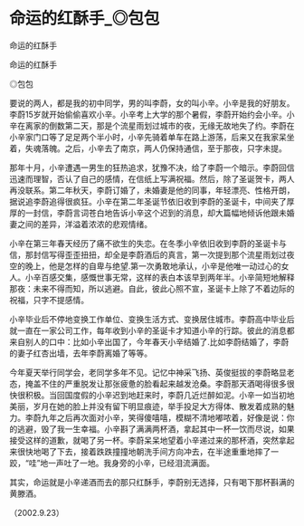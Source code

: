# 命运的红酥手_◎包包

命运的红酥手

命运的红酥手

◎包包

要说的两人，都是我的初中同学，男的叫李蔚，女的叫小辛。小辛是我的好朋友。李蔚15岁就开始偷偷喜欢小辛。小辛考上大学的那个暑假，李蔚开始约会小辛。小辛在离家的倒数第二天，那是个流星雨划过城市的夜，无缘无故地失了约。李蔚在小辛家门口等了足足两个半小时，小辛先骑着单车在路上游荡，后来又在我家呆坐着，失魂落魄。之后，小辛去了南京，两人仍保持通信，至于那夜，只字未提。

那年十月，小辛遭遇一男生的狂热追求，犹豫不决，给了李蔚一个暗示。李蔚回信迅速而理智，否认了自己的感情，在信纸上写满祝福。然后，除了圣诞贺卡，两人再没联系。第二年秋天，李蔚订婚了，未婚妻是他的同事，年轻漂亮、性格开朗，据说追李蔚追得很疯狂。小辛在第二年圣诞节依旧收到李蔚的圣诞卡，中间夹了厚厚的一封信，李蔚言词苍白地告诉小辛这个迟到的消息，却大篇幅地倾诉他跟未婚妻之间的差异，洋溢着浓浓的悲观情绪。

小辛在第三年春天经历了痛不欲生的失恋。在冬季小辛依旧收到李蔚的圣诞卡与信，那封信写得歪歪扭扭，却全是李蔚酒后的真言，第一次提到那个流星雨划过夜空的晚上，他是怎样的自卑与绝望.第一次勇敢地承认，小辛是他唯一动过心的女人。小辛百感交集，感慨世事无常，这样的表白本该早到两年半。小辛简短地解释那夜：未来不得而知，所以逃避。自此，彼此心照不宣，圣诞卡上除了不着边际的祝福，只字不提感情。

小辛毕业后不停地变换工作单位、变换生活方式、变换居住城市。李蔚高中毕业后就一直在一家公司工作，每年收到小辛的圣诞卡才知道小辛的行踪。彼此的消息都来自别人的口中：比如小辛出国了，今年春天小辛结婚了.比如李蔚结婚了，李蔚的妻子红杏出墙，去年李蔚离婚了等等。

今年夏天举行同学会，老同学多年不见。记忆中神采飞扬、英俊挺拔的李蔚略显老态，掩盖不住的严重脱发让那张疲惫的脸看起来越发沧桑。李蔚那天酒喝得很多很快很积极。当回国度假的小辛迟到地赶来时，李蔚几近烂醉如泥。小辛一如当初地美丽，岁月在她的脸上并没有留下明显痕迹，举手投足大方得体、散发着成熟的魅力。李蔚九年之后再次面对小辛，笑得傻嘻嘻，模糊不清地嘟哝着，好像是说：你的逃避，毁了我一生幸福。小辛斟了满满两杯酒，拿起其中一杯一饮而尽说，如果接受这样的道歉，就喝了另一杯。李蔚呆呆地望着小辛递过来的那杯酒，突然拿起来很快地喝了下去，接着跌跌撞撞地朝洗手间方向冲去，在半途重重地摔了一跤，“哇”地一声吐了一地。我身旁的小辛，已经泪流满面。

其实，命运就是小辛递酒而去的那只红酥手，李蔚别无选择，只有喝下那杯斟满的黄滕酒。

（2002.9.23）